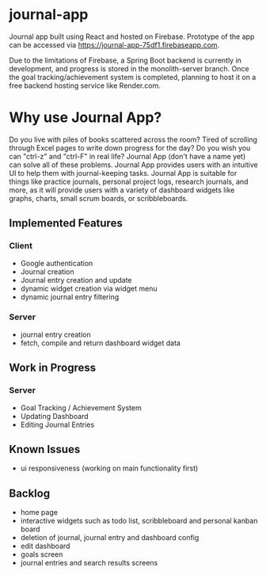 # journal-app
Journal app built using React and hosted on Firebase. Prototype of the app can be accessed via https://journal-app-75df1.firebaseapp.com.

Due to the limitations of Firebase, a Spring Boot backend is currently in development, and progress is stored in the monolith-server branch. Once the goal tracking/achievement system is completed, planning to host it on a free backend hosting service like Render.com. 



# Why use Journal App?
Do you live with piles of books scattered across the room? Tired of scrolling through Excel pages to write down progress for the day? Do you wish you can "ctrl-z" and "ctrl-F" in real life? Journal App (don't have a name yet) can solve all of these problems. Journal App provides users with an intuitive UI to help them with journal-keeping tasks. Journal App is suitable for things like practice journals, personal project logs, research journals, and more, as it will provide users with a variety of dashboard widgets like graphs, charts, small scrum boards, or scribbleboards.


## Implemented Features

### Client
- Google authentication
- Journal creation
- Journal entry creation and update
- dynamic widget creation via widget menu
- dynamic journal entry filtering

### Server
- journal entry creation
- fetch, compile and return dashboard widget data
  

## Work in Progress
### Server
- Goal Tracking / Achievement System
- Updating Dashboard
- Editing Journal Entries


## Known Issues
- ui responsiveness (working on main functionality first)


## Backlog
- home page
- interactive widgets such as todo list, scribbleboard and personal kanban board
- deletion of journal, journal entry and dashboard config
- edit dashboard
- goals screen
- journal entries and search results screens
